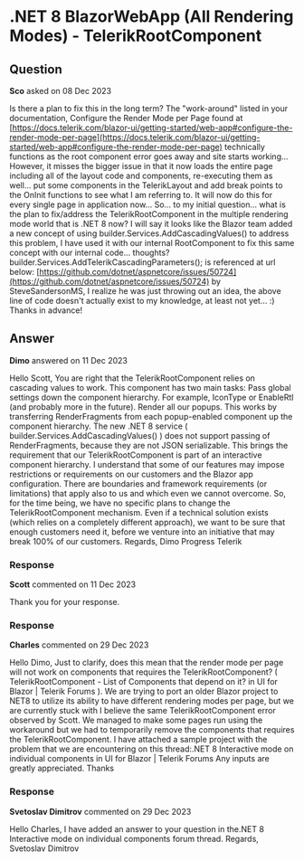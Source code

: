 # .NET 8 BlazorWebApp (All Rendering Modes) - TelerikRootComponent

## Question

**Sco** asked on 08 Dec 2023

Is there a plan to fix this in the long term? The "work-around" listed in your documentation, Configure the Render Mode per Page found at [https://docs.telerik.com/blazor-ui/getting-started/web-app#configure-the-render-mode-per-page](https://docs.telerik.com/blazor-ui/getting-started/web-app#configure-the-render-mode-per-page) technically functions as the root component error goes away and site starts working... However, it misses the bigger issue in that it now loads the entire page including all of the layout code and components, re-executing them as well... put some components in the TelerikLayout and add break points to the OnInit functions to see what I am referring to. It will now do this for every single page in application now... So... to my initial question... what is the plan to fix/address the TelerikRootComponent in the multiple rendering mode world that is .NET 8 now? I will say it looks like the Blazor team added a new concept of using builder.Services.AddCascadingValues() to address this problem, I have used it with our internal RootComponent to fix this same concept with our internal code... thoughts? builder.Services.AddTelerikCascadingParameters(); is referenced at url below: [https://github.com/dotnet/aspnetcore/issues/50724](https://github.com/dotnet/aspnetcore/issues/50724) by SteveSandersonMS, I realize he was just throwing out an idea, the above line of code doesn't actually exist to my knowledge, at least not yet... :) Thanks in advance!

## Answer

**Dimo** answered on 11 Dec 2023

Hello Scott, You are right that the TelerikRootComponent relies on cascading values to work. This component has two main tasks: Pass global settings down the component hierarchy. For example, IconType or EnableRtl (and probably more in the future). Render all our popups. This works by transferring RenderFragments from each popup-enabled component up the component hierarchy. The new .NET 8 service ( builder.Services.AddCascadingValues() ) does not support passing of RenderFragments, because they are not JSON serializable. This brings the requirement that our TelerikRootComponent is part of an interactive component hierarchy. I understand that some of our features may impose restrictions or requirements on our customers and the Blazor app configuration. There are boundaries and framework requirements (or limitations) that apply also to us and which even we cannot overcome. So, for the time being, we have no specific plans to change the TelerikRootComponent mechanism. Even if a technical solution exists (which relies on a completely different approach), we want to be sure that enough customers need it, before we venture into an initiative that may break 100% of our customers. Regards, Dimo Progress Telerik

### Response

**Scott** commented on 11 Dec 2023

Thank you for your response.

### Response

**Charles** commented on 29 Dec 2023

Hello Dimo, Just to clarify, does this mean that the render mode per page will not work on components that requires the TelerikRootComponent? ( TelerikRootComponent - List of Components that depend on it? in UI for Blazor | Telerik Forums ). We are trying to port an older Blazor project to NET8 to utilize its ability to have different rendering modes per page, but we are currently stuck with I believe the same TelerikRootComponent error observed by Scott. We managed to make some pages run using the workaround but we had to temporarily remove the components that requires the TelerikRootComponent. I have attached a sample project with the problem that we are encountering on this thread:.NET 8 Interactive mode on individual components in UI for Blazor | Telerik Forums Any inputs are greatly appreciated. Thanks

### Response

**Svetoslav Dimitrov** commented on 29 Dec 2023

Hello Charles, I have added an answer to your question in the.NET 8 Interactive mode on individual components forum thread. Regards, Svetoslav Dimitrov
